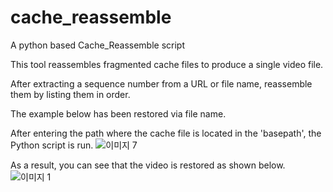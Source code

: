 # cache_reassemble

A python based Cache_Reassemble script


This tool reassembles fragmented cache files to produce a single video file.

After extracting a sequence number from a URL or file name, reassemble them by listing them in order.


The example below has been restored via file name.



After entering the path where the cache file is located in the 'basepath', the Python script is run.
![이미지 7](https://user-images.githubusercontent.com/47846898/144555898-3beeee9e-1472-469f-8099-cec09bdeeefa.png)

As a result, you can see that the video is restored as shown below.
![이미지 1](https://user-images.githubusercontent.com/47846898/144556316-087880a4-3720-49fc-85ba-78a1cf15fc9d.png)



